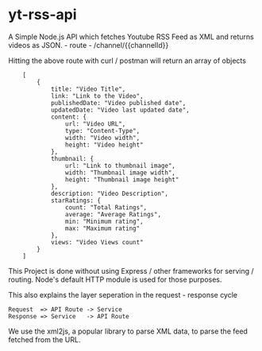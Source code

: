 # yt-rss-api

A Simple Node.js API which fetches Youtube RSS Feed as XML and returns videos as JSON.
    - route
        - /channel/{{channelId}}

Hitting the above route with curl / postman will return an array of objects
```
    [
        {
            title: "Video Title",
            link: "Link to the Video",
            publishedDate: "Video published date",
            updatedDate: "Video last updated date",
            content: {
                url: "Video URL",
                type: "Content-Type",
                width: "Video width",
                height: "Video height"
            },
            thumbnail: {
                url: "Link to thumbnail image",
                width: "Thumbnail image width",
                height: "Thumbnail image height"
            },
            description: "Video Description",
            starRatings: {
                count: "Total Ratings",
                average: "Average Ratings",
                min: "Minimum rating",
                max: "Maximum rating"
            },
            views: "Video Views count"
        }
    ]
```
This Project is done without using Express / other frameworks for serving / routing. 
Node's default HTTP module is used for those purposes.

This also explains the layer seperation in the request - response cycle
```
Request  => API Route -> Service
Response => Service   -> API Route
```

We use the xml2js, a popular library to parse XML data, to parse the feed fetched from the URL.